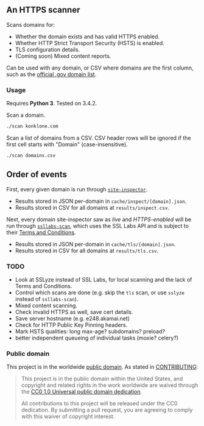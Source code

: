 ## An HTTPS scanner

Scans domains for:

* Whether the domain exists and has valid HTTPS enabled.
* Whether HTTP Strict Transport Security (HSTS) is enabled.
* TLS configuration details.
* (Coming soon) Mixed content reports.

Can be used with any domain, or CSV where domains are the first column, such as the [official .gov domain list](https://catalog.data.gov/dataset/gov-domains-api).


### Usage

Requires **Python 3**. Tested on 3.4.2.

Scan a domain.

```bash
./scan konklone.com
```

Scan a list of domains from a CSV. CSV header rows will be ignored if the first cell starts with "Domain" (case-insensitive).

```bash
./scan domains.csv
```

## Order of events

First, every given domain is run through [`site-inspector`](https://github.com/benbalter/site-inspector-ruby).

* Results stored in JSON per-domain in `cache/inspect/[domain].json`.
* Results stored in CSV for all domains at `results/inspect.csv`.

Next, every domain site-inspector saw as _live_ and _HTTPS-enabled_ will be run through [`ssllabs-scan`](https://github.com/ssllabs/ssllabs-scan), which uses the SSL Labs API and is subject to their [Terms and Conditions](https://github.com/ssllabs/ssllabs-scan/blob/master/ssllabs-api-docs.md#terms-and-conditions).

* Results stored in JSON per-domain in `cache/tls/[domain].json`.
* Results stored in CSV for all domains at `results/tls.csv`.


### TODO

* Look at SSLyze instead of SSL Labs, for local scanning and the lack of Terms and Conditions.
* Control which scans are done (e.g. skip the `tls` scan, or use `sslyze` instead of `ssllabs-scan`).
* Mixed content scanning.
* Check invalid HTTPS as well, save cert details.
* Save server hostname (e.g. e248.akamai.net)
* Check for HTTP Public Key Pinning headers.
* Mark HSTS qualities: long max-age? subdomains? preload?
* better independent queueing of individual tasks (moxie? celery?)

### Public domain

This project is in the worldwide [public domain](LICENSE.md). As stated in [CONTRIBUTING](CONTRIBUTING.md):

> This project is in the public domain within the United States, and copyright and related rights in the work worldwide are waived through the [CC0 1.0 Universal public domain dedication](https://creativecommons.org/publicdomain/zero/1.0/).
>
> All contributions to this project will be released under the CC0 dedication. By submitting a pull request, you are agreeing to comply with this waiver of copyright interest.
